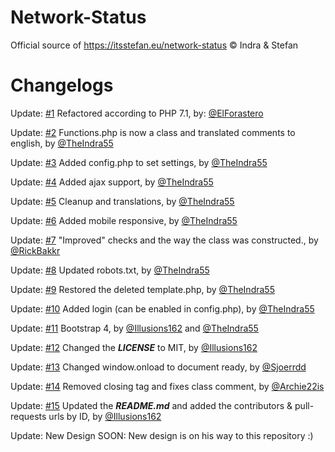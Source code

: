 # Network-Status
Official source of https://itsstefan.eu/network-status  © Indra &amp; Stefan


# Changelogs

Update: [#1](https://github.com/Illusions162/Network-Status/pull/1)
Refactored according to PHP 7.1, by: [@ElForastero](https://github.com/ElForastero)

Update: [#2](https://github.com/Illusions162/Network-Status/pull/2)
Functions.php is now a class and translated comments to english, by [@TheIndra55](https://github.com/TheIndra55)

Update: [#3](https://github.com/Illusions162/Network-Status/pull/3)
Added config.php to set settings, by [@TheIndra55](https://github.com/TheIndra55)

Update: [#4](https://github.com/Illusions162/Network-Status/pull/4)
Added ajax support, by [@TheIndra55](https://github.com/TheIndra55)

Update: [#5](https://github.com/Illusions162/Network-Status/pull/5)
Cleanup and translations, by [@TheIndra55](https://github.com/TheIndra55)

Update: [#6](https://github.com/Illusions162/Network-Status/pull/6)
Added mobile responsive, by [@TheIndra55](https://github.com/TheIndra55)

Update: [#7](https://github.com/Illusions162/Network-Status/pull/7)
"Improved" checks and the way the class was constructed., by [@RickBakkr](https://github.com/RickBakkr)

Update: [#8](https://github.com/Illusions162/Network-Status/pull/8)
Updated robots.txt, by [@TheIndra55](https://github.com/TheIndra55)

Update: [#9](https://github.com/Illusions162/Network-Status/pull/9)
Restored the deleted template.php, by [@TheIndra55](https://github.com/TheIndra55)

Update: [#10](https://github.com/Illusions162/Network-Status/pull/10)
Added login (can be enabled in config.php), by [@TheIndra55](https://github.com/TheIndra55)

Update: [#11](https://github.com/Illusions162/Network-Status/pull/11)
Bootstrap 4, by [@Illusions162](https://github.com/Illusions162) and [@TheIndra55](https://github.com/TheIndra55)

Update: [#12](https://github.com/Illusions162/Network-Status/pull/12)
Changed the ***LICENSE*** to MIT, by [@Illusions162](https://github.com/Illusions162)

Update: [#13](https://github.com/Illusions162/Network-Status/pull/13)
Changed window.onload to document ready, by [@Sjoerrdd](https://github.com/Sjoerrdd)

Update: [#14](https://github.com/Illusions162/Network-Status/pull/14)
Removed closing tag and fixes class comment, by [@Archie22is](https://github.com/Archie22is)

Update: [#15](https://github.com/Illusions162/Network-Status/pull/15)
Updated the ***README.md*** and added the contributors & pull-requests urls by ID, by [@Illusions162](https://github.com/Illusions162)

Update: New Design
SOON: New design is on his way to this repository :)
